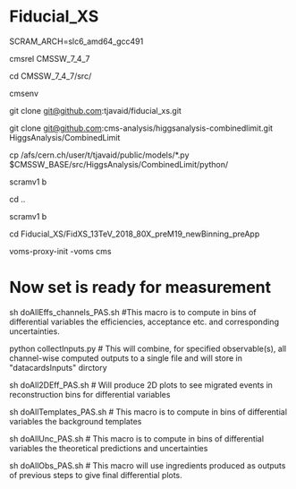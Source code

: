 # Fiducial_XS

SCRAM_ARCH=slc6_amd64_gcc491

cmsrel CMSSW_7_4_7

cd CMSSW_7_4_7/src/

cmsenv

git clone git@github.com:tjavaid/fiducial_xs.git

git clone git@github.com:cms-analysis/higgsanalysis-combinedlimit.git HiggsAnalysis/CombinedLimit

cp /afs/cern.ch/user/t/tjavaid/public/models/*.py $CMSSW_BASE/src/HiggsAnalysis/CombinedLimit/python/

scramv1 b 

cd ..

scramv1 b 

cd Fiducial_XS/FidXS_13TeV_2018_80X_preM19_newBinning_preApp

voms-proxy-init -voms cms

# Now set is ready for measurement

sh doAllEffs_channels_PAS.sh #This macro is to compute in bins of differential variables the efficiencies, acceptance etc. and corresponding uncertainties.

python collectInputs.py # This will combine, for specified observable(s), all channel-wise computed outputs to a single file and will store in "datacardsInputs" dirctory

sh doAll2DEff_PAS.sh # Will produce 2D plots to see migrated events in reconstruction bins for differential variables

sh doAllTemplates_PAS.sh # This macro is to compute in bins of differential variables the background templates

sh doAllUnc_PAS.sh # This macro is to compute in bins of differential variables the theoretical predictions and uncertainties

sh doAllObs_PAS.sh # This macro will use ingredients produced as outputs of previous steps to give final differential plots.
